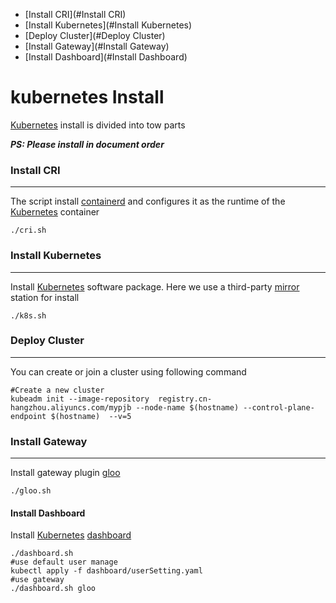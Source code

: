 - [Install CRI](#Install CRI)
- [Install Kubernetes](#Install Kubernetes)
- [Deploy Cluster](#Deploy Cluster)
- [Install Gateway](#Install Gateway)
- [Install Dashboard](#Install Dashboard)

# kubernetes Install

[Kubernetes](https://kubernetes.io) install is divided into tow parts

***_PS: Please install in document order_***

### Install CRI 

----
The script install [containerd]((https://github.com/containerd/containerd)) and configures it as the runtime of the [Kubernetes](https://kubernetes.io) container

```shell
./cri.sh
```
### Install Kubernetes

---

Install [Kubernetes](https://kubernetes.io) software package. Here we use a third-party [mirror](https://mirrors.tuna.tsinghua.edu.cn/kubernetes/apt/pool/) station for install

```shell
./k8s.sh
```

### Deploy Cluster

---

You can create or join a cluster using following command

```shell
#Create a new cluster
kubeadm init --image-repository  registry.cn-hangzhou.aliyuncs.com/mypjb --node-name $(hostname) --control-plane-endpoint $(hostname)  --v=5
```

### Install Gateway

---

Install gateway plugin [gloo](https://github.com/solo-io/gloo)

```shell
./gloo.sh
```

#### Install Dashboard

Install [Kubernetes](https://kubernetes.io) [dashboard](https://github.com/kubernetes/dashboard)

```shell
./dashboard.sh
#use default user manage
kubectl apply -f dashboard/userSetting.yaml
#use gateway
./dashboard.sh gloo
```

